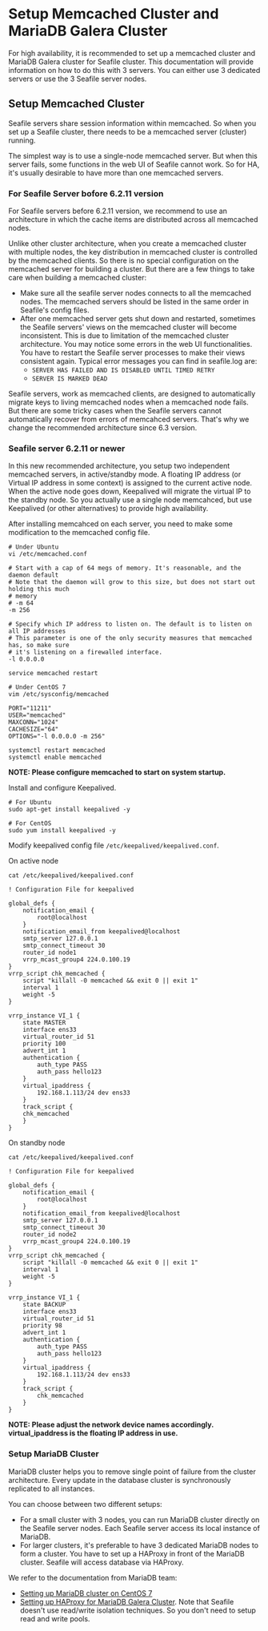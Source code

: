 # Setup Memcached Cluster and MariaDB Galera Cluster

For high availability, it is recommended to set up a memcached cluster and MariaDB Galera cluster for Seafile cluster. This documentation will provide information on how to do this with 3 servers. You can either use 3 dedicated servers or use the 3 Seafile server nodes.

## Setup Memcached Cluster

Seafile servers share session information within memcached. So when you set up a Seafile cluster, there needs to be a memcached server (cluster) running.

The simplest way is to use a single-node memcached server. But when this server fails, some functions in the web UI of Seafile cannot work. So for HA, it's usually desirable to have more than one memcached servers.

### For Seafile Server bofore 6.2.11 version

For Seafile servers before 6.2.11 version, we recommend to use an architecture in which the cache items are distributed across all memcached nodes.

Unlike other cluster architecture, when you create a memcached cluster with multiple nodes, the key distribution in memcached cluster is controlled by the memcached clients. So there is no special configuration on the memcached server for building a cluster. But there are a few things to take care when building a memcached cluster:

- Make sure all the seafile server nodes connects to all the memcached nodes. The memcached servers should be listed in the same order in Seafile's config files.
- After one memcached server gets shut down and restarted, sometimes the Seafile servers' views on the memcached cluster will become inconsistent. This is due to limitation of the memcached cluster architecture. You may notice some errors in the web UI functionalities. You have to restart the Seafile server processes to make their views consistent again. Typical error messages you can find in seafile.log are:
    * `SERVER HAS FAILED AND IS DISABLED UNTIL TIMED RETRY`
    * `SERVER IS MARKED DEAD`

Seafile servers, work as memcached clients, are designed to automatically migrate keys to living memcached nodes when a memcached node fails. But there are some tricky cases when the Seafile servers cannot automatically recover from errors of memcahced servers. That's why we change the recommended architecture since 6.3 version.

### Seafile server 6.2.11 or newer

In this new recommended architecture, you setup two independent memcached servers, in active/standby mode. A floating IP address (or Virtual IP address in some context) is assigned to the current active node. When the active node goes down, Keepalived will migrate the virtual IP to the standby node. So you actually use a single node memcahced, but use Keepalived (or other alternatives) to provide high availability.

After installing memcahced on each server, you need to make some modification to the memcached config file.

```
# Under Ubuntu
vi /etc/memcached.conf

# Start with a cap of 64 megs of memory. It's reasonable, and the daemon default
# Note that the daemon will grow to this size, but does not start out holding this much
# memory
# -m 64
-m 256

# Specify which IP address to listen on. The default is to listen on all IP addresses
# This parameter is one of the only security measures that memcached has, so make sure
# it's listening on a firewalled interface.
-l 0.0.0.0

service memcached restart
```

```
# Under CentOS 7
vim /etc/sysconfig/memcached

PORT="11211"
USER="memcached"
MAXCONN="1024"
CACHESIZE="64"
OPTIONS="-l 0.0.0.0 -m 256"

systemctl restart memcached
systemctl enable memcached
```

**NOTE: Please configure memcached to start on system startup.**

Install and configure Keepalived.

```
# For Ubuntu
sudo apt-get install keepalived -y

# For CentOS
sudo yum install keepalived -y
```

Modify keepalived config file `/etc/keepalived/keepalived.conf`.

On active node
```
cat /etc/keepalived/keepalived.conf

! Configuration File for keepalived

global_defs {
    notification_email {
        root@localhost
    }
    notification_email_from keepalived@localhost
    smtp_server 127.0.0.1
    smtp_connect_timeout 30
    router_id node1
    vrrp_mcast_group4 224.0.100.19
}
vrrp_script chk_memcached {
    script "killall -0 memcached && exit 0 || exit 1"
    interval 1
    weight -5
}

vrrp_instance VI_1 {
    state MASTER
    interface ens33
    virtual_router_id 51
    priority 100
    advert_int 1
    authentication {
        auth_type PASS
        auth_pass hello123
    }
    virtual_ipaddress {
        192.168.1.113/24 dev ens33
    }
    track_script {
	chk_memcached
    }
}
```

On standby node
```
cat /etc/keepalived/keepalived.conf

! Configuration File for keepalived

global_defs {
    notification_email {
        root@localhost
    }
    notification_email_from keepalived@localhost
    smtp_server 127.0.0.1
    smtp_connect_timeout 30
    router_id node2
    vrrp_mcast_group4 224.0.100.19
}
vrrp_script chk_memcached {
    script "killall -0 memcached && exit 0 || exit 1"
    interval 1
    weight -5
}

vrrp_instance VI_1 {
    state BACKUP
    interface ens33
    virtual_router_id 51
    priority 98
    advert_int 1
    authentication {
        auth_type PASS
        auth_pass hello123
    }
    virtual_ipaddress {
        192.168.1.113/24 dev ens33
    }
    track_script {
        chk_memcached
    }
}
```

**NOTE: Please adjust the network device names accordingly. virtual_ipaddress is the floating IP address in use.**

### Setup MariaDB Cluster

MariaDB cluster helps you to remove single point of failure from the cluster architecture. Every update in the database cluster is synchronously replicated to all instances.

You can choose between two different setups:

- For a small cluster with 3 nodes, you can run MariaDB cluster directly on the Seafile server nodes. Each Seafile server access its local instance of MariaDB.
- For larger clusters, it's preferable to have 3 dedicated MariaDB nodes to form a cluster. You have to set up a HAProxy in front of the MariaDB cluster. Seafile will access database via HAProxy.

We refer to the documentation from MariaDB team:

- [Setting up MariaDB cluster on CentOS 7](https://mariadb.com/resources/blog/setting-mariadb-enterprise-cluster-part-2-how-set-mariadb-cluster)
- [Setting up HAProxy for MariaDB Galera Cluster](https://mariadb.com/resources/blog/setup-mariadb-enterprise-cluster-part-3-setup-ha-proxy-load-balancer-read-and-write-pools). Note that Seafile doesn't use read/write isolation techniques. So you don't need to setup read and write pools.
